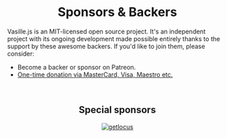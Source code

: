 <div align="center">

# Sponsors & Backers

</div>
Vasille.js is an MIT-licensed open source project. It's an independent 
project with its ongoing development made possible entirely thanks to
the support by these awesome backers. If you'd like to join them, 
please consider:

* Become a backer or sponsor on Patreon.
* [One-time donation via MasterCard, Visa, Maestro etc.](https://sobe.ru/na/vasille)

<br/>
<div align="center">

## Special sponsors
[![getlocus](img/getLocus.svg)](https://getlocus.io)

</div>
